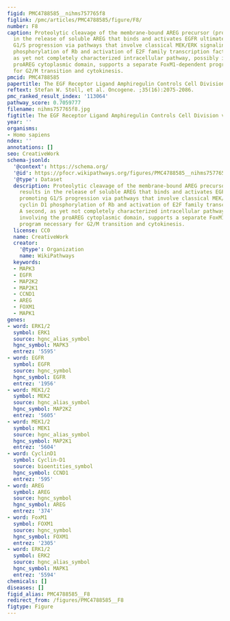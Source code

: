 ```yaml
---
figid: PMC4788585__nihms757765f8
figlink: /pmc/articles/PMC4788585/figure/F8/
number: F8
caption: Proteolytic cleavage of the membrane-bound AREG precursor (proAREG) results
  in the release of soluble AREG that binds and activates EGFR ultimately promoting
  G1/S progression via pathways that involve classical MEK/ERK signaling, cyclin D1
  phosphorylation of Rb and activation of E2F family transcription factors. A second,
  as yet not completely characterized intracellular pathway, possibly involving the
  proAREG cytoplasmic domain, supports a separate FoxM1-dependent program necessary
  for G2/M transition and cytokinesis.
pmcid: PMC4788585
papertitle: The EGF Receptor Ligand Amphiregulin Controls Cell Division via FoxM1.
reftext: Stefan W. Stoll, et al. Oncogene. ;35(16):2075-2086.
pmc_ranked_result_index: '113064'
pathway_score: 0.7059777
filename: nihms757765f8.jpg
figtitle: The EGF Receptor Ligand Amphiregulin Controls Cell Division via FoxM1
year: ''
organisms:
- Homo sapiens
ndex: ''
annotations: []
seo: CreativeWork
schema-jsonld:
  '@context': https://schema.org/
  '@id': https://pfocr.wikipathways.org/figures/PMC4788585__nihms757765f8.html
  '@type': Dataset
  description: Proteolytic cleavage of the membrane-bound AREG precursor (proAREG)
    results in the release of soluble AREG that binds and activates EGFR ultimately
    promoting G1/S progression via pathways that involve classical MEK/ERK signaling,
    cyclin D1 phosphorylation of Rb and activation of E2F family transcription factors.
    A second, as yet not completely characterized intracellular pathway, possibly
    involving the proAREG cytoplasmic domain, supports a separate FoxM1-dependent
    program necessary for G2/M transition and cytokinesis.
  license: CC0
  name: CreativeWork
  creator:
    '@type': Organization
    name: WikiPathways
  keywords:
  - MAPK3
  - EGFR
  - MAP2K2
  - MAP2K1
  - CCND1
  - AREG
  - FOXM1
  - MAPK1
genes:
- word: ERK1/2
  symbol: ERK1
  source: hgnc_alias_symbol
  hgnc_symbol: MAPK3
  entrez: '5595'
- word: EGFR
  symbol: EGFR
  source: hgnc_symbol
  hgnc_symbol: EGFR
  entrez: '1956'
- word: MEK1/2
  symbol: MEK2
  source: hgnc_alias_symbol
  hgnc_symbol: MAP2K2
  entrez: '5605'
- word: MEK1/2
  symbol: MEK1
  source: hgnc_alias_symbol
  hgnc_symbol: MAP2K1
  entrez: '5604'
- word: CyclinD1
  symbol: Cyclin-D1
  source: bioentities_symbol
  hgnc_symbol: CCND1
  entrez: '595'
- word: AREG
  symbol: AREG
  source: hgnc_symbol
  hgnc_symbol: AREG
  entrez: '374'
- word: FoxM1
  symbol: FOXM1
  source: hgnc_symbol
  hgnc_symbol: FOXM1
  entrez: '2305'
- word: ERK1/2
  symbol: ERK2
  source: hgnc_alias_symbol
  hgnc_symbol: MAPK1
  entrez: '5594'
chemicals: []
diseases: []
figid_alias: PMC4788585__F8
redirect_from: /figures/PMC4788585__F8
figtype: Figure
---
```

